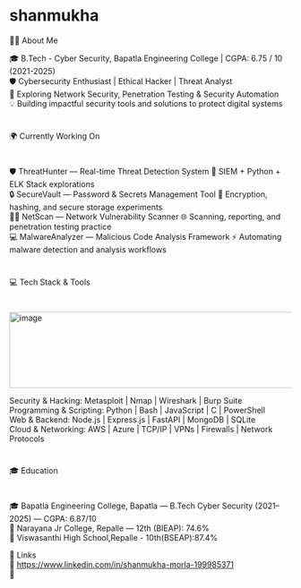 # shanmukha


👨‍💻 About Me

🎓 B.Tech - Cyber Security, Bapatla Engineering College | CGPA: 6.75 / 10 (2021-2025)        
🛡️ Cybersecurity Enthusiast | Ethical Hacker | Threat Analyst                                                                                                                                
🌱 Exploring Network Security, Penetration Testing & Security Automation                         
💡 Building impactful security tools and solutions to protect digital systems
#

🌍 Currently Working On
#
🛡️ ThreatHunter — Real-time Threat Detection System
🚀 SIEM + Python + ELK Stack explorations                                                        
🔒 SecureVault — Password & Secrets Management Tool
🧰 Encryption, hashing, and secure storage experiments                                    
🕵️‍♂️ NetScan — Network Vulnerability Scanner
🌐 Scanning, reporting, and penetration testing practice                                   
💻 MalwareAnalyzer — Malicious Code Analysis Framework
⚡ Automating malware detection and analysis workflows


#


💻 Tech Stack & Tools                                                                                                                                                         
#

<img width="565" height="136" alt="image" src="https://github.com/user-attachments/assets/501fdf48-4c04-4f6e-8a3f-2b569e3030c8" />

Security & Hacking: Metasploit | Nmap | Wireshark | Burp Suite                         
Programming & Scripting: Python | Bash | JavaScript | C | PowerShell                      
Web & Backend: Node.js | Express.js | FastAPI | MongoDB | SQLite                        
Cloud & Networking: AWS | Azure | TCP/IP | VPNs | Firewalls | Network Protocols        
#
🎓 Education                   
#      
🎓 Bapatla Engineering College, Bapatla — B.Tech Cyber Security (2021–2025) — CGPA: 6.87/10                                                                                                                    
📘 Narayana Jr College, Repalle — 12th (BIEAP): 74.6%                                                                                                                                                   
🏫 Viswasanthi High School,Repalle - 10th(BSEAP):87.4%


🔗 Links                                                                                           
💼 https://www.linkedin.com/in/shanmukha-morla-199985371                                             
🐙 

